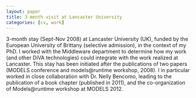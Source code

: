 ```yaml
---
layout: paper
title: 3-month visit at Lancaster University
categories: [cv, work]
---
```


3-month stay (Sept-Nov 2008) at Lancaster University (UK), funded by the European University of Brittany
(selective admission), in the context of my PhD. I worked with the Middleware department to determine how my
work (and other DiVA technologies) could integrate with the work realized at Lancaster. This stay has been initiated
after the publications of two papers (MODELS conference and models@runtime workshop, 2008). I in particular
worked in close collaboration with Dr. Nelly Bencomo, leading to the publication of a book chapter (published in
2011), and the co-organization of Models@runtime workshop at MODELS 2012.

